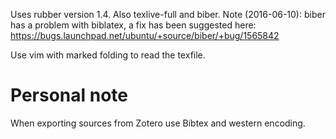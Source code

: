 Uses rubber version 1.4. Also texlive-full and biber. 
Note (2016-06-10): biber has a problem with biblatex, a fix has been suggested here:
https://bugs.launchpad.net/ubuntu/+source/biber/+bug/1565842

Use vim with marked folding to read the texfile.

# Personal note
When exporting sources from Zotero use Bibtex and western encoding.
